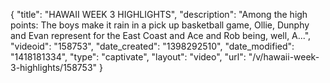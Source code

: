 {
    "title": "HAWAII WEEK 3 HIGHLIGHTS",
    "description": "Among the high points: The boys make it rain in a pick up basketball game, Ollie, Dunphy and Evan represent for the East Coast and Ace and Rob being, well, A...",
    "videoid": "158753",
    "date_created": "1398292510",
    "date_modified": "1418181334",
    "type": "captivate",
    "layout": "video",
    "url": "\/v\/hawaii-week-3-highlights\/158753"
}
